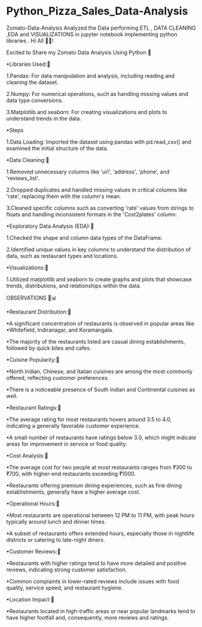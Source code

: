 # Python_Pizza_Sales_Data-Analysis
Zomato-Data-Analysis
Analyzed the Data performing ETL , DATA CLEANING ,EDA and VISUALIZATIONS in jupyter notebook implementing python libraries . Hi All 👋🏻!

Excited to Share my Zomato Data Analysis Using Python 🚀

•Libraries Used:🎯

1.Pandas: For data manipulation and analysis, including reading and cleaning the dataset.

2.Numpy: For numerical operations, such as handling missing values and data type conversions.

3.Matplotlib and seaborn: For creating visualizations and plots to understand trends in the data.

•Steps

1.Data Loading: Imported the dataset using pandas with pd.read_csv() and examined the initial structure of the data.

•Data Cleaning:🎯

1.Removed unnecessary columns like 'url', 'address', 'phone', and 'reviews_list'.

2.Dropped duplicates and handled missing values in critical columns like 'rate', replacing them with the column's mean.

3.Cleaned specific columns such as converting 'rate' values from strings to floats and handling inconsistent formats in the 'Cost2plates' column.

•Exploratory Data Analysis (EDA):🎯

1.Checked the shape and column data types of the DataFrame.

2.Identified unique values in key columns to understand the distribution of data, such as restaurant types and locations.

•Visualizations:🎯

1.Utilized matplotlib and seaborn to create graphs and plots that showcase trends, distributions, and relationships within the data.

OBSERVATIONS 🚀📊

•Restaurant Distribution:🎯

•A significant concentration of restaurants is observed in popular areas like •Whitefield, Indiranagar, and Koramangala.

•The majority of the restaurants listed are casual dining establishments, followed by quick bites and cafes.

•Cuisine Popularity:🎯

•North Indian, Chinese, and Italian cuisines are among the most commonly offered, reflecting customer preferences.

•There is a noticeable presence of South Indian and Continental cuisines as well.

•Restaurant Ratings:🎯

•The average rating for most restaurants hovers around 3.5 to 4.0, indicating a generally favorable customer experience.

•A small number of restaurants have ratings below 3.0, which might indicate areas for improvement in service or food quality.

•Cost Analysis:🎯

•The average cost for two people at most restaurants ranges from ₹300 to ₹700, with higher-end restaurants exceeding ₹1000.

•Restaurants offering premium dining experiences, such as fine dining establishments, generally have a higher average cost.

•Operational Hours:🎯

•Most restaurants are operational between 12 PM to 11 PM, with peak hours typically around lunch and dinner times.

•A subset of restaurants offers extended hours, especially those in nightlife districts or catering to late-night diners.

•Customer Reviews:🎯

•Restaurants with higher ratings tend to have more detailed and positive reviews, indicating strong customer satisfaction.

•Common complaints in lower-rated reviews include issues with food quality, service speed, and restaurant hygiene.

•Location Impact:🎯

•Restaurants located in high-traffic areas or near popular landmarks tend to have higher footfall and, consequently, more reviews and ratings.
